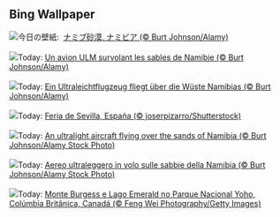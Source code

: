 ## Bing Wallpaper
![](https://www.bing.com/th?id=OHR.FlyoverNamibia_JA-JP8746385575_UHD.jpg&w=1000)今日の壁紙: &nbsp;[ナミブ砂漠, ナミビア (© Burt Johnson/Alamy)](https://www.bing.com/th?id=OHR.FlyoverNamibia_JA-JP8746385575_UHD.jpg)
<br><br/>
![](https://www.bing.com/th?id=OHR.FlyoverNamibia_FR-FR8600226309_UHD.jpg&w=1000)Today: [Un avion ULM survolant les sables de Namibie (© Burt Johnson/Alamy)](https://www.bing.com/th?id=OHR.FlyoverNamibia_FR-FR8600226309_UHD.jpg)
<br><br/>
![](https://www.bing.com/th?id=OHR.FlyoverNamibia_DE-DE0196935378_UHD.jpg&w=1000)Today: [Ein Ultraleichtflugzeug fliegt über die Wüste Namibias (© Burt Johnson/Alamy)](https://www.bing.com/th?id=OHR.FlyoverNamibia_DE-DE0196935378_UHD.jpg)
<br><br/>
![](https://www.bing.com/th?id=OHR.SevillaFairMay_ES-ES5278862844_UHD.jpg&w=1000)Today: [Feria de Sevilla, España (© joserpizarro/Shutterstock)](https://www.bing.com/th?id=OHR.SevillaFairMay_ES-ES5278862844_UHD.jpg)
<br><br/>
![](https://www.bing.com/th?id=OHR.FlyoverNamibia_EN-GB4652418118_UHD.jpg&w=1000)Today: [An ultralight aircraft flying over the sands of Namibia (© Burt Johnson/Alamy Stock Photo)](https://www.bing.com/th?id=OHR.FlyoverNamibia_EN-GB4652418118_UHD.jpg)
<br><br/>
![](https://www.bing.com/th?id=OHR.FlyoverNamibia_IT-IT8197478549_UHD.jpg&w=1000)Today: [Aereo ultraleggero in volo sulle sabbie della Namibia (© Burt Johnson/Alamy Stock Photo)](https://www.bing.com/th?id=OHR.FlyoverNamibia_IT-IT8197478549_UHD.jpg)
<br><br/>
![](https://www.bing.com/th?id=OHR.YohoNP_PT-BR7613971395_UHD.jpg&w=1000)Today: [Monte Burgess e Lago Emerald no Parque Nacional Yoho, Colúmbia Britânica, Canadá (© Feng Wei Photography/Getty Images)](https://www.bing.com/th?id=OHR.YohoNP_PT-BR7613971395_UHD.jpg)
<br><br/>
